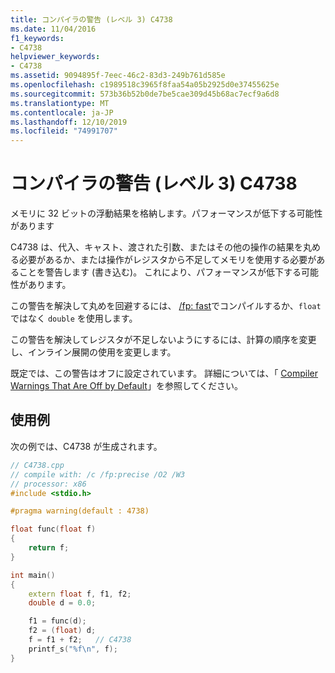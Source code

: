 ```yaml
---
title: コンパイラの警告 (レベル 3) C4738
ms.date: 11/04/2016
f1_keywords:
- C4738
helpviewer_keywords:
- C4738
ms.assetid: 9094895f-7eec-46c2-83d3-249b761d585e
ms.openlocfilehash: c1989518c3965f8faa54a05b2925d0e37455625e
ms.sourcegitcommit: 573b36b52b0de7be5cae309d45b68ac7ecf9a6d8
ms.translationtype: MT
ms.contentlocale: ja-JP
ms.lasthandoff: 12/10/2019
ms.locfileid: "74991707"
---
```

# <a name="compiler-warning-level-3-c4738"></a>コンパイラの警告 (レベル 3) C4738

メモリに 32 ビットの浮動結果を格納します。パフォーマンスが低下する可能性があります

C4738 は、代入、キャスト、渡された引数、またはその他の操作の結果を丸める必要があるか、または操作がレジスタから不足してメモリを使用する必要があることを警告します (書き込む)。 これにより、パフォーマンスが低下する可能性があります。

この警告を解決して丸めを回避するには、 [/fp: fast](../../build/reference/fp-specify-floating-point-behavior.md)でコンパイルするか、`float`ではなく `double` を使用します。

この警告を解決してレジスタが不足しないようにするには、計算の順序を変更し、インライン展開の使用を変更します。

既定では、この警告はオフに設定されています。 詳細については、「 [Compiler Warnings That Are Off by Default](../../preprocessor/compiler-warnings-that-are-off-by-default.md)」を参照してください。

## <a name="example"></a>使用例

次の例では、C4738 が生成されます。

```cpp
// C4738.cpp
// compile with: /c /fp:precise /O2 /W3
// processor: x86
#include <stdio.h>

#pragma warning(default : 4738)

float func(float f)
{
    return f;
}

int main()
{
    extern float f, f1, f2;
    double d = 0.0;

    f1 = func(d);
    f2 = (float) d;
    f = f1 + f2;   // C4738
    printf_s("%f\n", f);
}
```
